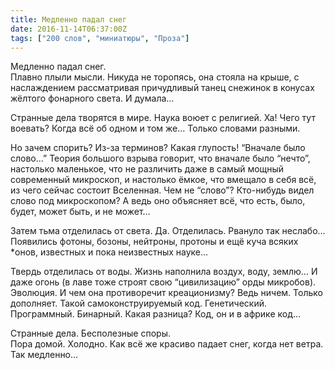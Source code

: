 ```yaml
---
title: Медленно падал снег
date: 2016-11-14T06:37:00Z
tags: ["200 слов", "миниатюры", "Проза"]
---
```


Медленно падал снег.  
Плавно плыли мысли. Никуда не торопясь, она стояла на крыше, с наслаждением рассматривая причудливый танец снежинок в конусах жёлтого фонарного света. И думала…



Странные дела творятся в мире. Наука воюет с религией. Ха! Чего тут воевать? Когда всё об одном и том же… Только словами разными.

Но зачем спорить? Из-за терминов? Какая глупость! “Вначале было слово…” Теория большого взрыва говорит, что вначале было “нечто”, настолько маленькое, что не различить даже в самый мощный современный микроскоп, и настолько ёмкое, что вмещало в себя всё, из чего сейчас состоит Вселенная. Чем не “слово”? Кто-нибудь видел слово под микроскопом? А ведь оно объясняет всё, что есть, было, будет, может быть, и не может…

Затем тьма отделилась от света. Да. Отделилась. Рвануло так неслабо… Появились фотоны, бозоны, нейтроны, протоны и ещё куча всяких \*онов, известных и пока неизвестных науке…

Твердь отделилась от воды. Жизнь наполнила воздух, воду, землю… И даже огонь (в лаве тоже строят свою “цивилизацию” орды микробов). Эволюция. И чем она противоречит креационизму? Ведь ничем. Только дополняет. Такой самоконструируемый код. Генетический. Программный. Бинарный. Какая разница? Код, он и в африке код…

Странные дела. Бесполезные споры.  
Пора домой. Холодно. Как всё же красиво падает снег, когда нет ветра. Так медленно…  
